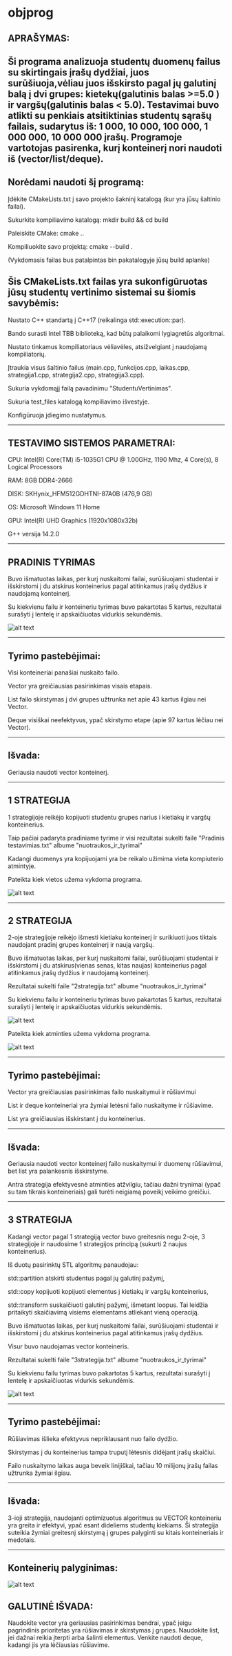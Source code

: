 # objprog

APRAŠYMAS:
---
Ši programa analizuoja studentų duomenų failus su skirtingais įrašų dydžiai, juos surūšiuoja,vėliau juos išskirsto pagal jų galutinį balą į dvi grupes: kietekų(galutinis balas >=5.0 ) ir vargšų(galutinis balas < 5.0). Testavimai buvo atlikti su  penkiais atsitiktinias studentų sąrašų failais, sudarytus iš: 1 000, 10 000, 100 000, 1 000 000, 10 000 000 įrašų. Programoje vartotojas pasirenka, kurį konteinerį nori naudoti iš (vector/list/deque).
-------------------------------------------------------------------------------------------------------
Norėdami naudoti šį programą:
---
Įdėkite CMakeLists.txt į savo projekto šakninį katalogą (kur yra jūsų šaltinio failai).

Sukurkite kompiliavimo katalogą: mkdir build && cd build

Paleiskite CMake: cmake ..

Kompiliuokite savo projektą: cmake --build .

(Vykdomasis failas bus patalpintas bin pakatalogyje jūsų build aplanke)


Šis CMakeLists.txt failas yra sukonfigūruotas jūsų studentų vertinimo sistemai su šiomis savybėmis:
---
Nustato C++ standartą į C++17 (reikalinga std::execution::par).

Bando surasti Intel TBB biblioteką, kad būtų palaikomi lygiagretūs algoritmai.

Nustato tinkamus kompiliatoriaus vėliavėles, atsižvelgiant į naudojamą kompiliatorių.

Įtraukia visus šaltinio failus (main.cpp, funkcijos.cpp, laikas.cpp, strategija1.cpp, strategija2.cpp, strategija3.cpp).

Sukuria vykdomąjį failą pavadinimu "StudentuVertinimas".

Sukuria test_files katalogą kompiliavimo išvestyje.

Konfigūruoja įdiegimo nustatymus.

-------------------------------------------------------------------------------------------------------
TESTAVIMO SISTEMOS PARAMETRAI:
---
CPU: Intel(R) Core(TM) i5-1035G1 CPU @ 1.00GHz, 1190 Mhz, 4 Core(s), 8 Logical Processors

RAM: 8GB DDR4-2666 

DISK: SKHynix_HFM512GDHTNI-87A0B (476,9 GB)

OS: Microsoft Windows 11 Home

GPU: Intel(R) UHD Graphics (1920x1080x32b)

G++ versija 14.2.0

------------------------------------------------------------------------------------------------------
PRADINIS TYRIMAS
---
Buvo išmatuotas laikas, per kurį nuskaitomi failai, surūšiuojami studentai ir išskirstomi į du atskirus konteinerius pagal atitinkamus įrašų dydžius ir naudojamą konteinerį.

Su kiekvienu failu ir konteineriu tyrimas buvo pakartotas 5 kartus, rezultatai surašyti į lentelę ir apskaičiuotas vidurkis sekundėmis.

![alt text](https://github.com/Vancyy5/objprog/blob/v1.0/nuotraukos_ir_tyrimai/image.png)

--------------------------------------------------------------------------------------------------------------
Tyrimo pastebėjimai: 
---
Visi konteineriai panašiai nuskaito failo.

Vector yra greičiausias pasirinkimas visais etapais.

List failo skirstymas į dvi grupes užtrunka net apie 43 kartus ilgiau nei Vector.

Deque visiškai neefektyvus, ypač skirstymo etape (apie 97 kartus lėčiau nei Vector).

-------------------------------------------------------------------------------------------------------------
Išvada:
---
Geriausia naudoti vector konteinerį.
 
----------------------------------------------------------------------------------------------------------- 

1 STRATEGIJA
---
1 strategijoje reikėjo kopijuoti studentu grupes narius i kietiakų ir vargšų konteinerius.

Taip pačiai padaryta pradiniame tyrime ir visi rezultatai sukelti faile "Pradinis testavimias.txt" albume "nuotraukos_ir_tyrimai"

Kadangi duomenys yra kopijuojami yra be reikalo užimima vieta kompiuterio atmintyje. 

Pateikta kiek vietos užema vykdoma programa.

![alt text](https://github.com/Vancyy5/objprog/blob/v1.0/nuotraukos_ir_tyrimai/Screenshot%202025-03-21%20155630.png)


------------------------------------------------------------------------------------------------------------
2 STRATEGIJA
---
2-oje strategijoje reikėjo išmesti kietiaku konteinerį ir surikiuoti juos tiktais naudojant pradinį grupes konteinerį ir naują vargšų.

Buvo išmatuotas laikas, per kurį nuskaitomi failai, surūšiuojami studentai ir išskirstomi į du atskirus(vienas senas, kitas naujas) konteinerius pagal atitinkamus įrašų dydžius ir naudojamą konteinerį.

Rezultatai sukelti faile "2strategija.txt" albume "nuotraukos_ir_tyrimai"

Su kiekvienu failu ir konteineriu tyrimas buvo pakartotas 5 kartus, rezultatai surašyti į lentelę ir apskaičiuotas vidurkis sekundėmis.

![alt text](https://github.com/Vancyy5/objprog/blob/v1.0/nuotraukos_ir_tyrimai/image2.png)

Pateikta kiek atminties užema vykdoma programa.

![alt text](https://github.com/Vancyy5/objprog/blob/v1.0/nuotraukos_ir_tyrimai/Screenshot%202025-03-21%20162909.png)

--------------------------------------------------------------------------------------------------------------
Tyrimo pastebėjimai: 
---
Vector yra greičiausias pasirinkimas failo nuskaitymui ir rūšiavimui

List ir deque konteineriai yra žymiai letėsni failo nuskaityme ir rūšiavime.

List yra greičiausias išskirstant į du konteinerius.

-------------------------------------------------------------------------------------------------------------
Išvada:
---
Geriausia naudoti vector konteinerį failo nuskaitymui ir duomenų rūšiavimui, bet list yra palankesnis išskirstyme.

Antra strategija efektyvesnė atminties atžvilgiu, tačiau dažni trynimai (ypač su tam tikrais konteineriais) gali turėti neigiamą poveikį veikimo greičiui.

--------------------------------------------------------------------------------------------------------------
 3 STRATEGIJA
---
 Kadangi vector pagal 1 strategiją vector buvo greitesnis negu 2-oje,  3 strategijoje ir naudosime 1 strategijos principą (sukurti 2 naujus konteinerius).

 Iš duotų pasirinktų STL algoritmų panaudojau:
 
  std::partition atskirti studentus pagal jų galutinį pažymį,
  
  std::copy kopijuoti kopijuoti elementus į kietiakų ir vargšų konteinerius,

  std::transform suskaičiuoti galutinį pažymį, išmetant loopus. Tai leidžia pritaikyti skaičiavimą visiems elementams atliekant vieną operaciją.


Buvo išmatuotas laikas, per kurį nuskaitomi failai, surūšiuojami studentai ir išskirstomi į du atskirus konteinerius pagal atitinkamus įrašų dydžius.

Visur buvo naudojamas vector konteineris.

Rezultatai sukelti faile "3strategija.txt" albume "nuotraukos_ir_tyrimai"

Su kiekvienu failu tyrimas buvo pakartotas 5 kartus, rezultatai surašyti į lentelę ir apskaičiuotas vidurkis sekundėmis.

![alt text](https://github.com/Vancyy5/objprog/blob/v1.0/nuotraukos_ir_tyrimai/Screenshot%202025-03-21%20191536.png)

---------------------------------------------------------------------------
Tyrimo pastebėjimai:
---
Rūšiavimas išlieka efektyvus nepriklausant nuo failo dydžio.

Skirstymas į du konteinerius tampa truputį lėtesnis didėjant įrašų skaičiui.

Failo nuskaitymo laikas auga beveik linijiškai, tačiau 10 milijonų įrašų failas užtrunka žymiai ilgiau.

----------------------------------------------------------------------------
Išvada:
---
3-ioji strategija, naudojanti optimizuotus algoritmus su VECTOR konteineriu yra greita ir efektyvi, ypač esant dideliems studentų kiekiams. Ši strategija suteikia žymiai greitesnį skirstymą į grupes palyginti su kitais konteineriais ir medotais.

----------------------------------------------------------------------------
Konteinerių palyginimas:
---
![alt text](https://github.com/Vancyy5/objprog/blob/v1.0/nuotraukos_ir_tyrimai/Screenshot%202025-03-21%20200201.png)

GALUTINĖ IŠVADA:
---
Naudokite vector yra geriausias pasirinkimas bendrai, ypač jeigu pagrindinis prioritetas yra rūšiavimas ir skirstymas į grupes.
Naudokite list, jei dažnai reikia įterpti arba šalinti elementus.
Venkite naudoti deque, kadangi jis yra lėčiausias rūšiavime.

